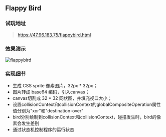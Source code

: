## Flappy Bird

### 试玩地址

> https://47.96.183.75/flappybird.html

### 效果演示

![flappybird](https://github.com/TralafalgarV/FlappyBird/blob/master/img/flappybird.gif)

### 实现细节
* 生成 CSS sprite 像素图片，32px * 32px；
* 图片转成 base64 编码，引入canvas；
* canvas切割成 32 * 32 网状图，并填充视口大小；
* 设置collisionContext和collisionContext的globalCompositeOperation属性值分别为"xor"和"destination-over"
* bird分别绘制到collisionContext和collisionContext，碰撞发生时，bird的像素会发生差别
* 通过状态机控制程序的运行状态